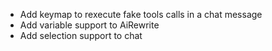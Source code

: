 - Add keymap to rexecute fake tools calls in a chat message
- Add variable support to AiRewrite
- Add selection support to chat
